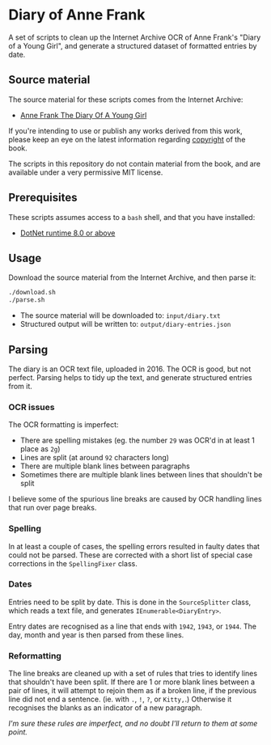 # Diary of Anne Frank

A set of scripts to clean up the Internet Archive OCR of Anne Frank's "Diary of a Young Girl", and generate a structured dataset of formatted entries by date.

## Source material

The source material for these scripts comes from the Internet Archive:

* [Anne Frank The Diary Of A Young Girl](https://archive.org/details/AnneFrankTheDiaryOfAYoungGirl_201606)

If you're intending to use or publish any works derived from this work, please keep an eye on the latest information regarding [copyright](https://en.wikipedia.org/wiki/The_Diary_of_a_Young_Girl#Copyright_and_ownership_of_the_originals) of the book.

The scripts in this repository do not contain material from the book, and are available under a very permissive MIT license.

## Prerequisites

These scripts assumes access to a `bash` shell, and that you have installed:

* [DotNet runtime 8.0 or above](https://dotnet.microsoft.com/en-us/download)



## Usage

Download the source material from the Internet Archive, and then parse it:

```bash
./download.sh
./parse.sh
```

* The source material will be downloaded to: `input/diary.txt`
* Structured output will be written to: `output/diary-entries.json`

## Parsing

The diary is an OCR text file, uploaded in 2016. The OCR is good, but not perfect. Parsing helps to tidy up the text, and generate structured entries from it.

### OCR issues

The OCR formatting is imperfect:

* There are spelling mistakes (eg. the number `29` was OCR'd in at least 1 place as `2g`)
* Lines are split (at around `92` characters long)
* There are multiple blank lines between paragraphs
* Sometimes there are multiple blank lines between lines that shouldn't be split

I believe some of the spurious line breaks are caused by OCR handling lines that run over page breaks.

### Spelling

In at least a couple of cases, the spelling errors resulted in faulty dates that could not be parsed. These are corrected with a short list of special case corrections in the `SpellingFixer` class.

### Dates

Entries need to be split by date. This is done in the `SourceSplitter` class, which reads a text file, and generates `IEnumerable<DiaryEntry>`.

Entry dates are recognised as a line that ends with `1942`, `1943`, or `1944`. The day, month and year is then parsed from these lines.

### Reformatting

The line breaks are cleaned up with a set of rules that tries to identify lines that shouldn't have been split. If there are 1 or more blank lines between a pair of lines, it will attempt to rejoin them as if a broken line, if the previous line did not end a sentence. (ie. with `.`, `!`, `?`, or `Kitty,`.) Otherwise it recognises the blanks as an indicator of a new paragraph.

_I'm sure these rules are imperfect, and no doubt I'll return to them at some point._
